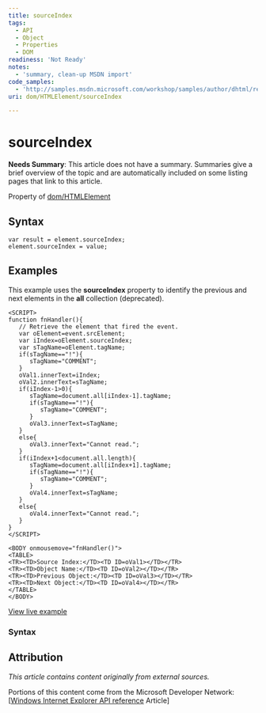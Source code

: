 ```yaml
---
title: sourceIndex
tags:
  - API
  - Object
  - Properties
  - DOM
readiness: 'Not Ready'
notes:
  - 'summary, clean-up MSDN import'
code_samples:
  - 'http://samples.msdn.microsoft.com/workshop/samples/author/dhtml/refs/sourceIndex.htm'
uri: dom/HTMLElement/sourceIndex

---
```

# sourceIndex

**Needs Summary**: This article does not have a summary. Summaries give a brief overview of the topic and are automatically included on some listing pages that link to this article.

<span data-meta="applies_to" data-type="key">Property of <span data-type="value">[dom/HTMLElement](/dom/HTMLElement)</span></span>

## Syntax

``` {.js}
var result = element.sourceIndex;
element.sourceIndex = value;
```

## Examples

This example uses the **sourceIndex** property to identify the previous and next elements in the **all** collection (deprecated).

    <SCRIPT>
    function fnHandler(){
       // Retrieve the element that fired the event.
       var oElement=event.srcElement;
       var iIndex=oElement.sourceIndex;
       var sTagName=oElement.tagName;
       if(sTagName=="!"){
          sTagName="COMMENT";
       }
       oVal1.innerText=iIndex;
       oVal2.innerText=sTagName;
       if(iIndex-1>0){
          sTagName=document.all[iIndex-1].tagName;
          if(sTagName=="!"){
             sTagName="COMMENT";
          }
          oVal3.innerText=sTagName;
       }
       else{
          oVal3.innerText="Cannot read.";
       }
       if(iIndex+1<document.all.length){
          sTagName=document.all[iIndex+1].tagName;
          if(sTagName=="!"){
             sTagName="COMMENT";
          }
          oVal4.innerText=sTagName;
       }
       else{
          oVal4.innerText="Cannot read.";
       }
    }
    </SCRIPT>

    <BODY onmousemove="fnHandler()">
    <TABLE>
    <TR><TD>Source Index:</TD><TD ID=oVal1></TD></TR>
    <TR><TD>Object Name:</TD><TD ID=oVal2></TD></TR>
    <TR><TD>Previous Object:</TD><TD ID=oVal3></TD></TR>
    <TR><TD>Next Object:</TD><TD ID=oVal4></TD></TR>
    </TABLE>
    </BODY>

[View live example](http://samples.msdn.microsoft.com/workshop/samples/author/dhtml/refs/sourceIndex.htm)

### Syntax

## Attribution

*This article contains content originally from external sources.*

Portions of this content come from the Microsoft Developer Network: [[Windows Internet Explorer API reference](http://msdn.microsoft.com/en-us/library/ie/hh828809%28v=vs.85%29.aspx) Article]

